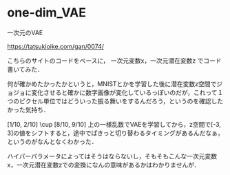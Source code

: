 # one-dim_VAE
一次元のVAE

https://tatsukioike.com/gan/0074/

こちらのサイトのコードをベースに，
一次元変数x，一次元潜在変数z
でコード書いてみた．

何が確かめたかったかというと，MNISTとかを学習した後に潜在変数z空間でジョジョに変化させると確かに数字画像が変化しているっぽいのだが，これって１つのピクセル単位ではどういった振る舞いをするんだろう，というのを確認したかった気持ち．

[1/10, 2/10] \cup [8/10, 9/10] 上の一様乱数でVAEを学習してから，z空間で[-3, 3]の値をシフトすると，途中でぱきっと切り替わるタイミングがあるんだなぁ，というのがなんとなくわかった．

ハイパーパラメータによってはそうはならないし，そもそもこんな一次元変数x，一次元潜在変数zでの変換になんの意味があるかはわかりませんが．